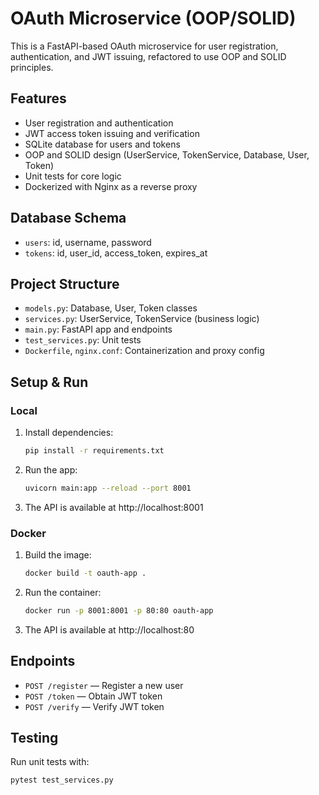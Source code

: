 # OAuth Microservice (OOP/SOLID)

This is a FastAPI-based OAuth microservice for user registration, authentication, and JWT issuing, refactored to use OOP and SOLID principles.

## Features
- User registration and authentication
- JWT access token issuing and verification
- SQLite database for users and tokens
- OOP and SOLID design (UserService, TokenService, Database, User, Token)
- Unit tests for core logic
- Dockerized with Nginx as a reverse proxy

## Database Schema
- `users`: id, username, password
- `tokens`: id, user_id, access_token, expires_at

## Project Structure
- `models.py`: Database, User, Token classes
- `services.py`: UserService, TokenService (business logic)
- `main.py`: FastAPI app and endpoints
- `test_services.py`: Unit tests
- `Dockerfile`, `nginx.conf`: Containerization and proxy config

## Setup & Run

### Local
1. Install dependencies:
   ```bash
   pip install -r requirements.txt
   ```
2. Run the app:
   ```bash
   uvicorn main:app --reload --port 8001
   ```
3. The API is available at http://localhost:8001

### Docker
1. Build the image:
   ```bash
   docker build -t oauth-app .
   ```
2. Run the container:
   ```bash
   docker run -p 8001:8001 -p 80:80 oauth-app
   ```
3. The API is available at http://localhost:80

## Endpoints
- `POST /register` — Register a new user
- `POST /token` — Obtain JWT token
- `POST /verify` — Verify JWT token

## Testing
Run unit tests with:
```bash
pytest test_services.py
``` 